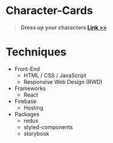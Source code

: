 # Character-Cards

> **Dress up your characters [Link >>](https://campus-diveintotopic-fn.web.app/)**

# Techniques
- Front-End
  - HTML / CSS / JavaScript
  - Responsive Web Design (RWD)
- Frameworks
  - React
- Firebase
  - Hosting
- Packages
  - redux
  - styled-components
  - storybook
 
